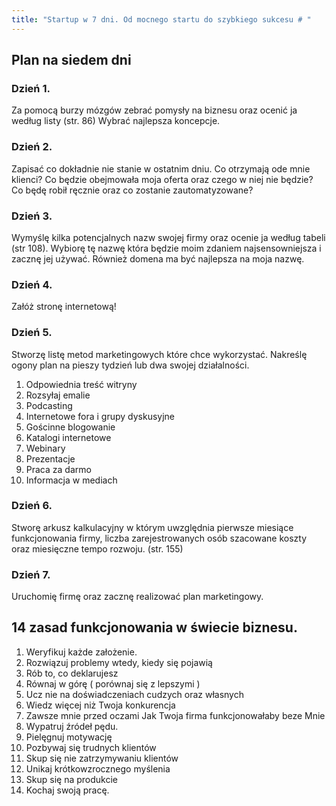 ```yaml
---
title: "Startup w 7 dni. Od mocnego startu do szybkiego sukcesu # "
---
```


## **Plan na siedem dni**
### **Dzień 1.** 
Za pomocą burzy mózgów zebrać pomysły na biznesu oraz ocenić ja według listy (str. 86)
Wybrać najlepsza koncepcje. 

### **Dzień 2.** 
Zapisać co dokładnie nie stanie w ostatnim dniu. Co otrzymają ode mnie klienci? Co będzie obejmowała moja oferta oraz czego w niej nie będzie? Co będę robił ręcznie oraz co zostanie zautomatyzowane? 

### **Dzień** **3**.
Wymyślę kilka potencjalnych nazw swojej firmy oraz ocenie ja według tabeli (str 108). Wybiorę tę nazwę która będzie moim zdaniem najsensowniejsza i zacznę jej używać. Również domena ma być najlepsza na moja nazwę. 

### **Dzień 4.**
Załóż stronę internetową! 

### **Dzień 5.**
Stworzę listę metod marketingowych które chce wykorzystać. Nakreślę ogony plan na pieszy tydzień lub dwa swojej działalności. 

1.  Odpowiednia treść witryny 
2.  Rozsyłaj emalie 
3.  Podcasting
4.  Internetowe fora i grupy dyskusyjne
5.  Gościnne blogowanie 
6.  Katalogi internetowe 
7.  Webinary
8.  Prezentacje 
9.  Praca za darmo
10.  Informacja w mediach

### **Dzień 6.** 
Stworę arkusz kalkulacyjny w którym uwzględnia pierwsze miesiące funkcjonowania firmy, liczba zarejestrowanych osób szacowane koszty oraz miesięczne tempo rozwoju. (str. 155)

### **Dzień 7.** 
Uruchomię firmę oraz zacznę realizować plan marketingowy.

  

  

  

  

## **14 zasad funkcjonowania w świecie biznesu.** 

1.  Weryfikuj każde założenie.
2.  Rozwiązuj problemy wtedy, kiedy się pojawią 
3.  Rób to, co deklarujesz
4.  Równaj w górę ( porównaj się z lepszymi )
5.  Ucz nie na doświadczeniach cudzych oraz własnych 
6.  Wiedz więcej niż Twoja konkurencja 
7.  Zawsze mnie przed oczami Jak Twoja firma funkcjonowałaby beze Mnie
8.  Wypatruj źródeł pędu.
9.  Pielęgnuj motywację
10.  Pozbywaj się trudnych klientów
11.  Skup się nie zatrzymywaniu klientów
12.  Unikaj krótkowzrocznego myślenia
13.  Skup się na produkcie 
14.  Kochaj swoją pracę.